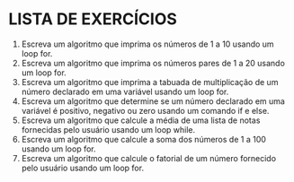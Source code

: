 # LISTA DE EXERCÍCIOS
<ol>
    <li>Escreva um algoritmo que imprima os números de 1 a 10 usando um loop for.</li>
    <li>Escreva um algoritmo que imprima os números pares de 1 a 20 usando um loop for.</li>
    <li>Escreva um algoritmo que imprima a tabuada de multiplicação de um número declarado em uma variável usando um loop for.</li>
    <li>Escreva um algoritmo que determine se um número declarado em uma variável é positivo, negativo ou zero usando um comando if e else.</li>
    <li>Escreva um algoritmo que calcule a média de uma lista de notas fornecidas pelo usuário usando um loop while.</li>
    <li>Escreva um algoritmo que calcule a soma dos números de 1 a 100 usando um loop for.</li>
    <li>Escreva um algoritmo que calcule o fatorial de um número fornecido pelo usuário usando um loop for.</li>
</ol>